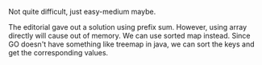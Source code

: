 Not quite difficult, just easy-medium maybe.

The editorial gave out a solution using prefix sum. However, using array directly will cause out of memory. We can use sorted map instead. Since GO doesn't have something like treemap in java, we can sort the keys and get the corresponding values.